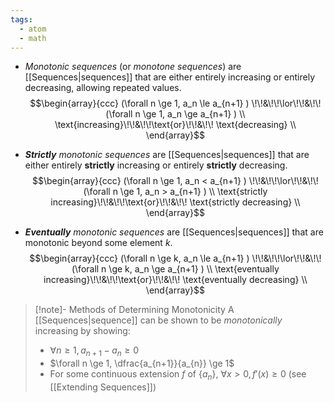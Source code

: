 ```yaml
---
tags:
  - atom
  - math
---
```

- *Monotonic sequences* (or *monotone sequences*) are [[Sequences|sequences]] that are either entirely increasing or entirely decreasing, allowing repeated values.
$$\begin{array}{ccc}
	(\forall n \ge 1, a_n \le a_{n+1} ) \!\!&\!\!\lor\!\!&\!\! (\forall n \ge 1, a_n \ge a_{n+1} ) \\
	\text{increasing}\!\!&\!\!\text{or}\!\!&\!\! \text{decreasing} \\
\end{array}$$

- ***Strictly*** *monotonic sequences* are [[Sequences|sequences]] that are either entirely **strictly** increasing or entirely **strictly** decreasing. 
$$\begin{array}{ccc}
	(\forall n \ge 1, a_n < a_{n+1} ) \!\!&\!\!\lor\!\!&\!\! (\forall n \ge 1, a_n > a_{n+1} ) \\
	\text{strictly increasing}\!\!&\!\!\text{or}\!\!&\!\! \text{strictly decreasing} \\
\end{array}$$

- ***Eventually*** *monotonic sequences* are [[Sequences|sequences]] that are monotonic beyond some element $k$.
$$\begin{array}{ccc}
	(\forall n \ge k, a_n \le a_{n+1} ) \!\!&\!\!\lor\!\!&\!\! (\forall n \ge k, a_n \ge a_{n+1} ) \\
	\text{eventually increasing}\!\!&\!\!\text{or}\!\!&\!\! \text{eventually decreasing} \\
\end{array}$$

> [!note]- Methods of Determining Monotonicity
> A [[Sequences|sequence]] can be shown to be *monotonically* increasing by showing:
> - $\forall n \ge 1, a_{n+1} - a_n \ge 0$
> - $\forall n \ge 1, \dfrac{a_{n+1}}{a_{n}} \ge 1$
> - For some continuous extension $f$ of $\{a_n\}$, $\forall x > 0, f'(x) \ge 0$ (see [[Extending Sequences]])